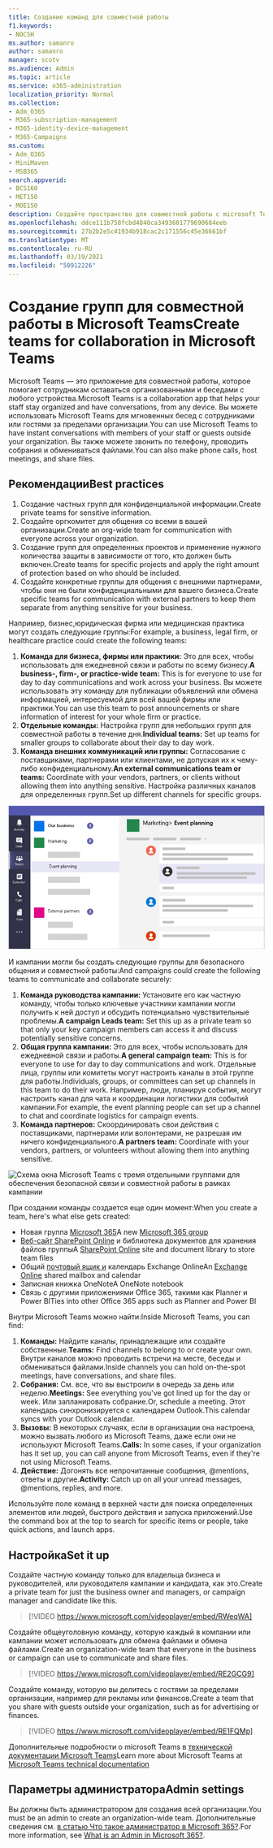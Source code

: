 ```yaml
---
title: Создание команд для совместной работы
f1.keywords:
- NOCSH
ms.author: samanro
author: samanro
manager: scotv
ms.audience: Admin
ms.topic: article
ms.service: o365-administration
localization_priority: Normal
ms.collection:
- Adm_O365
- M365-subscription-management
- M365-identity-device-management
- M365-Campaigns
ms.custom:
- Adm_O365
- MiniMaven
- MSB365
search.appverid:
- BCS160
- MET150
- MOE150
description: Создайте пространство для совместной работы с microsoft Teams.
ms.openlocfilehash: ddce111b758fcbd4840ca3493601779690684eeb
ms.sourcegitcommit: 27b2b2e5c41934b918cac2c171556c45e36661bf
ms.translationtype: MT
ms.contentlocale: ru-RU
ms.lasthandoff: 03/19/2021
ms.locfileid: "50912226"
---
```

# <a name="create-teams-for-collaboration-in-microsoft-teams"></a><span data-ttu-id="a549d-103">Создание групп для совместной работы в Microsoft Teams</span><span class="sxs-lookup"><span data-stu-id="a549d-103">Create teams for collaboration in Microsoft Teams</span></span>

<span data-ttu-id="a549d-104">Microsoft Teams — это приложение для совместной работы, которое помогает сотрудникам оставаться организованными и беседами с любого устройства.</span><span class="sxs-lookup"><span data-stu-id="a549d-104">Microsoft Teams is a collaboration app that helps your staff stay organized and have conversations, from any device.</span></span> <span data-ttu-id="a549d-105">Вы можете использовать Microsoft Teams для мгновенных бесед с сотрудниками или гостями за пределами организации.</span><span class="sxs-lookup"><span data-stu-id="a549d-105">You can use Microsoft Teams to have instant conversations with members of your staff or guests outside your organization.</span></span> <span data-ttu-id="a549d-106">Вы также можете звонить по телефону, проводить собрания и обмениваться файлами.</span><span class="sxs-lookup"><span data-stu-id="a549d-106">You can also make phone calls, host meetings, and share files.</span></span>

## <a name="best-practices"></a><span data-ttu-id="a549d-107">Рекомендации</span><span class="sxs-lookup"><span data-stu-id="a549d-107">Best practices</span></span>

1. <span data-ttu-id="a549d-108">Создание частных групп для конфиденциальной информации.</span><span class="sxs-lookup"><span data-stu-id="a549d-108">Create private teams for sensitive information.</span></span>
1. <span data-ttu-id="a549d-109">Создайте оргкомитет для общения со всеми в вашей организации.</span><span class="sxs-lookup"><span data-stu-id="a549d-109">Create an org-wide team for communication with everyone across your organization.</span></span>
1. <span data-ttu-id="a549d-110">Создание групп для определенных проектов и применение нужного количества защиты в зависимости от того, кто должен быть включен.</span><span class="sxs-lookup"><span data-stu-id="a549d-110">Create teams for specific projects and apply the right amount of protection based on who should be included.</span></span>
1. <span data-ttu-id="a549d-111">Создайте конкретные группы для общения с внешними партнерами, чтобы они не были конфиденциальными для вашего бизнеса.</span><span class="sxs-lookup"><span data-stu-id="a549d-111">Create specific teams for communication with external partners to keep them separate from anything sensitive for your business.</span></span>

<span data-ttu-id="a549d-112">Например, бизнес,юридическая фирма или медицинская практика могут создать следующие группы:</span><span class="sxs-lookup"><span data-stu-id="a549d-112">For example, a business, legal firm, or healthcare practice could create the following teams:</span></span>

1. <span data-ttu-id="a549d-113">**Команда для бизнеса, фирмы или практики:** Это для всех, чтобы использовать для ежедневной связи и работы по всему бизнесу.</span><span class="sxs-lookup"><span data-stu-id="a549d-113">**A business-, firm-, or practice-wide team:** This is for everyone to use for day to day communications and work across your business.</span></span> <span data-ttu-id="a549d-114">Вы можете использовать эту команду для публикации объявлений или обмена информацией, интересуемой для всей вашей фирмы или практики.</span><span class="sxs-lookup"><span data-stu-id="a549d-114">You can use this team to post announcements or share information of interest for your whole firm or practice.</span></span>
1. <span data-ttu-id="a549d-115">**Отдельные команды:** Настройка групп для небольших групп для совместной работы в течение дня.</span><span class="sxs-lookup"><span data-stu-id="a549d-115">**Individual teams:** Set up teams for smaller groups to collaborate about their day to day work.</span></span>
1. <span data-ttu-id="a549d-116">**Команда внешних коммуникаций или группы:** Согласование с поставщиками, партнерами или клиентами, не допуская их к чему-либо конфиденциальному.</span><span class="sxs-lookup"><span data-stu-id="a549d-116">**An external communications team or teams:** Coordinate with your vendors, partners, or clients without allowing them into anything sensitive.</span></span> <span data-ttu-id="a549d-117">Настройка различных каналов для определенных групп.</span><span class="sxs-lookup"><span data-stu-id="a549d-117">Set up different channels for specific groups.</span></span>

![Схема окна Microsoft Teams с тремя отдельными группами для обеспечения безопасной связи и совместной работы в бизнесе](../media/m365-democracy-teams-business-collab.png)

<span data-ttu-id="a549d-119">И кампании могли бы создать следующие группы для безопасного общения и совместной работы:</span><span class="sxs-lookup"><span data-stu-id="a549d-119">And campaigns could create the following teams to communicate and collaborate securely:</span></span>

1. <span data-ttu-id="a549d-120">**Команда руководства кампании:** Установите его как частную команду, чтобы только ключевые участники кампании могли получить к ней доступ и обсудить потенциально чувствительные проблемы.</span><span class="sxs-lookup"><span data-stu-id="a549d-120">**A campaign Leads team:** Set this up as a private team so that only your key campaign members can access it and discuss potentially sensitive concerns.</span></span>
2. <span data-ttu-id="a549d-121">**Общая группа кампании:** Это для всех, чтобы использовать для ежедневной связи и работы.</span><span class="sxs-lookup"><span data-stu-id="a549d-121">**A general campaign team:** This is for everyone to use for day to day communications and work.</span></span> <span data-ttu-id="a549d-122">Отдельные лица, группы или комитеты могут настроить каналы в этой группе для работы.</span><span class="sxs-lookup"><span data-stu-id="a549d-122">Individuals, groups, or committees can set up channels in this team to do their work.</span></span> <span data-ttu-id="a549d-123">Например, люди, планируя события, могут настроить канал для чата и координации логистики для событий кампании.</span><span class="sxs-lookup"><span data-stu-id="a549d-123">For example, the event planning people can set up a channel to chat and coordinate logistics for campaign events.</span></span>
3. <span data-ttu-id="a549d-124">**Команда партнеров:** Скоординировать свои действия с поставщиками, партнерами или волонтерами, не разрешая им ничего конфиденциального.</span><span class="sxs-lookup"><span data-stu-id="a549d-124">**A partners team:** Coordinate with your vendors, partners, or volunteers without allowing them into anything sensitive.</span></span>

![Схема окна Microsoft Teams с тремя отдельными группами для обеспечения безопасной связи и совместной работы в рамках кампании](../media/m365-democracy-teams-collab.png)

<span data-ttu-id="a549d-126">При создании команды создается еще один момент:</span><span class="sxs-lookup"><span data-stu-id="a549d-126">When you create a team, here's what else gets created:</span></span>

- <span data-ttu-id="a549d-127">Новая группа [Microsoft 365](/MicrosoftTeams/office-365-groups)</span><span class="sxs-lookup"><span data-stu-id="a549d-127">A new [Microsoft 365 group](/MicrosoftTeams/office-365-groups)</span></span>
- <span data-ttu-id="a549d-128">[Веб-сайт SharePoint Online](/MicrosoftTeams/sharepoint-onedrive-interact) и библиотека документов для хранения файлов группы</span><span class="sxs-lookup"><span data-stu-id="a549d-128">A [SharePoint Online](/MicrosoftTeams/sharepoint-onedrive-interact) site and document library to store team files</span></span>
- <span data-ttu-id="a549d-129">Общий [почтовый ящик и](/MicrosoftTeams/exchange-teams-interact) календарь Exchange Online</span><span class="sxs-lookup"><span data-stu-id="a549d-129">An [Exchange Online](/MicrosoftTeams/exchange-teams-interact) shared mailbox and calendar</span></span>
- <span data-ttu-id="a549d-130">Записная книжка OneNote</span><span class="sxs-lookup"><span data-stu-id="a549d-130">A OneNote notebook</span></span>
- <span data-ttu-id="a549d-131">Связь с другими приложениями Office 365, такими как Planner и Power BI</span><span class="sxs-lookup"><span data-stu-id="a549d-131">Ties into other Office 365 apps such as Planner and Power BI</span></span>

<span data-ttu-id="a549d-132">Внутри Microsoft Teams можно найти:</span><span class="sxs-lookup"><span data-stu-id="a549d-132">Inside Microsoft Teams, you can find:</span></span>

1. <span data-ttu-id="a549d-133">**Команды:** Найдите каналы, принадлежащие или создайте собственные.</span><span class="sxs-lookup"><span data-stu-id="a549d-133">**Teams:** Find channels to belong to or create your own.</span></span> <span data-ttu-id="a549d-134">Внутри каналов можно проводить встречи на месте, беседы и обмениваться файлами.</span><span class="sxs-lookup"><span data-stu-id="a549d-134">Inside channels you can hold on-the-spot meetings, have conversations, and share files.</span></span>
2. <span data-ttu-id="a549d-135">**Собрания:** См. все, что вы выстроили в очередь за день или неделю.</span><span class="sxs-lookup"><span data-stu-id="a549d-135">**Meetings:** See everything you've got lined up for the day or week.</span></span> <span data-ttu-id="a549d-136">Или запланировать собрание.</span><span class="sxs-lookup"><span data-stu-id="a549d-136">Or, schedule a meeting.</span></span> <span data-ttu-id="a549d-137">Этот календарь синхронизируется с календарем Outlook.</span><span class="sxs-lookup"><span data-stu-id="a549d-137">This calendar syncs with your Outlook calendar.</span></span>
3. <span data-ttu-id="a549d-138">**Вызовы:** В некоторых случаях, если в организации она настроена, можно вызвать любого из Microsoft Teams, даже если они не используют Microsoft Teams.</span><span class="sxs-lookup"><span data-stu-id="a549d-138">**Calls:** In some cases, if your organization has it set up, you can call anyone from Microsoft Teams, even if they're not using Microsoft Teams.</span></span>
4. <span data-ttu-id="a549d-139">**Действие:** Догонять все непрочитанные сообщения, @mentions, ответы и другие.</span><span class="sxs-lookup"><span data-stu-id="a549d-139">**Activity:** Catch up on all your unread messages, @mentions, replies, and more.</span></span>

<span data-ttu-id="a549d-140">Используйте поле команд в верхней части для поиска определенных элементов или людей, быстрого действия и запуска приложений.</span><span class="sxs-lookup"><span data-stu-id="a549d-140">Use the command box at the top to search for specific items or people, take quick actions, and launch apps.</span></span>

## <a name="set-it-up"></a><span data-ttu-id="a549d-141">Настройка</span><span class="sxs-lookup"><span data-stu-id="a549d-141">Set it up</span></span>

<span data-ttu-id="a549d-142">Создайте частную команду только для владельца бизнеса и руководителей, или руководителя кампании и кандидата, как это.</span><span class="sxs-lookup"><span data-stu-id="a549d-142">Create a private team for just the business owner and managers, or campaign manager and candidate like this.</span></span>

> [!VIDEO https://www.microsoft.com/videoplayer/embed/RWeqWA]

<span data-ttu-id="a549d-143">Создайте общеуголовную команду, которую каждый в компании или кампании может использовать для обмена файлами и обмена файлами.</span><span class="sxs-lookup"><span data-stu-id="a549d-143">Create an organization-wide team that everyone in the business or campaign can use to communicate and share files.</span></span>

> [!VIDEO https://www.microsoft.com/videoplayer/embed/RE2GCG9]

<span data-ttu-id="a549d-144">Создайте команду, которую вы делитесь с гостями за пределами организации, например для рекламы или финансов.</span><span class="sxs-lookup"><span data-stu-id="a549d-144">Create a team that you share with guests outside your organization, such as for advertising or finances.</span></span>

> [!VIDEO https://www.microsoft.com/videoplayer/embed/RE1FQMp]

<span data-ttu-id="a549d-145">Дополнительные подробности о microsoft Teams в [технической документации Microsoft Teams](/microsoftteams/microsoft-teams)</span><span class="sxs-lookup"><span data-stu-id="a549d-145">Learn more about Microsoft Teams at [Microsoft Teams technical documentation](/microsoftteams/microsoft-teams)</span></span>

## <a name="admin-settings"></a><span data-ttu-id="a549d-146">Параметры администратора</span><span class="sxs-lookup"><span data-stu-id="a549d-146">Admin settings</span></span>

<span data-ttu-id="a549d-147">Вы должны быть администратором для создания всей организации.</span><span class="sxs-lookup"><span data-stu-id="a549d-147">You must be an admin to create an organization-wide team.</span></span> <span data-ttu-id="a549d-148">Дополнительные сведения см. [в статью Что такое администратор в Microsoft 365?](https://support.office.com/article/what-is-an-admin-e123627e-4892-4461-b9aa-1b6d57a5cfa4?ui=en-US&rs=en-US&ad=US).</span><span class="sxs-lookup"><span data-stu-id="a549d-148">For more information, see [What is an Admin in Microsoft 365?](https://support.office.com/article/what-is-an-admin-e123627e-4892-4461-b9aa-1b6d57a5cfa4?ui=en-US&rs=en-US&ad=US).</span></span>